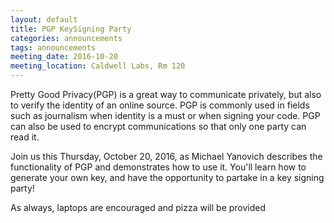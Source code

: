 ```yaml
---
layout: default
title: PGP KeySigning Party
categories: announcements
tags: announcements
meeting_date: 2016-10-20
meeting_location: Caldwell Labs, Rm 120
---
```


<!-- INSERT TEXT HERE -->
Pretty Good Privacy(PGP) is a great way to communicate privately, but also to verify the identity of an online source. PGP is commonly used in fields such as journalism when identity is a must or when signing your code. PGP can also be used to encrypt communications so that only one party can read it.

Join us this Thursday, October 20, 2016, as Michael Yanovich describes the functionality of PGP and demonstrates how to use it. You'll learn how to generate your own key, and have the opportunity to partake in a key signing party!

As always, laptops are encouraged and pizza will be provided

<!-- generated by _helpers/newPost.rb -->

